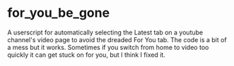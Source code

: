 # for_you_be_gone
A userscript for automatically selecting the Latest tab on a youtube channel's video page to avoid the dreaded For You tab.
The code is a bit of a mess but it works. Sometimes if you switch from home to video too quickly it can get stuck on for you, but I think I fixed it.
